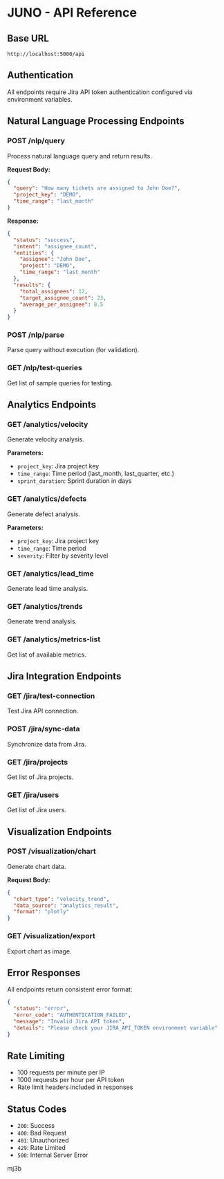# JUNO - API Reference

## Base URL
```
http://localhost:5000/api
```

## Authentication
All endpoints require Jira API token authentication configured via environment variables.

## Natural Language Processing Endpoints

### POST /nlp/query
Process natural language query and return results.

**Request Body:**
```json
{
  "query": "How many tickets are assigned to John Doe?",
  "project_key": "DEMO",
  "time_range": "last_month"
}
```

**Response:**
```json
{
  "status": "success",
  "intent": "assignee_count",
  "entities": {
    "assignee": "John Doe",
    "project": "DEMO",
    "time_range": "last_month"
  },
  "results": {
    "total_assignees": 12,
    "target_assignee_count": 23,
    "average_per_assignee": 8.5
  }
}
```

### POST /nlp/parse
Parse query without execution (for validation).

### GET /nlp/test-queries
Get list of sample queries for testing.

## Analytics Endpoints

### GET /analytics/velocity
Generate velocity analysis.

**Parameters:**
- `project_key`: Jira project key
- `time_range`: Time period (last_month, last_quarter, etc.)
- `sprint_duration`: Sprint duration in days

### GET /analytics/defects
Generate defect analysis.

**Parameters:**
- `project_key`: Jira project key
- `time_range`: Time period
- `severity`: Filter by severity level

### GET /analytics/lead_time
Generate lead time analysis.

### GET /analytics/trends
Generate trend analysis.

### GET /analytics/metrics-list
Get list of available metrics.

## Jira Integration Endpoints

### GET /jira/test-connection
Test Jira API connection.

### POST /jira/sync-data
Synchronize data from Jira.

### GET /jira/projects
Get list of Jira projects.

### GET /jira/users
Get list of Jira users.

## Visualization Endpoints

### POST /visualization/chart
Generate chart data.

**Request Body:**
```json
{
  "chart_type": "velocity_trend",
  "data_source": "analytics_result",
  "format": "plotly"
}
```

### GET /visualization/export
Export chart as image.

## Error Responses

All endpoints return consistent error format:

```json
{
  "status": "error",
  "error_code": "AUTHENTICATION_FAILED",
  "message": "Invalid Jira API token",
  "details": "Please check your JIRA_API_TOKEN environment variable"
}
```

## Rate Limiting

- 100 requests per minute per IP
- 1000 requests per hour per API token
- Rate limit headers included in responses

## Status Codes

- `200`: Success
- `400`: Bad Request
- `401`: Unauthorized
- `429`: Rate Limited
- `500`: Internal Server Error

mj3b
